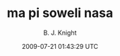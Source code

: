 ---
title: 'ma pi soweli nasa'
posts: 4
hash: 'BHi3CTtk'
author: 'B. J. Knight'
date: 2009-07-21 01:43:29 UTC
sources:
  - https://tokipona.yahoogroups.narkive.com/BHi3CTtk
---